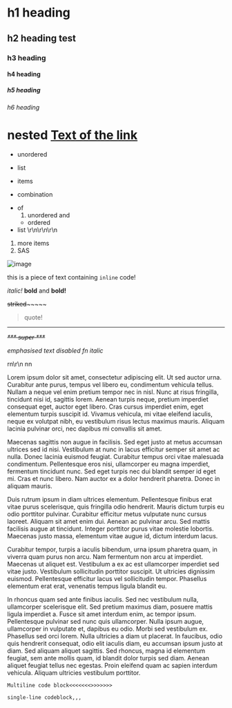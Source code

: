 <!-- {
  !template "index.html"
} -->

# h1 heading
## h2 heading test
### h3 heading
#### h4 heading
##### h5 heading
###### h6 heading
# nested         [Text of the link](http://example.com)

- unordered
* list
+ items

- combination
* of
  1. unordered and
  * ordered
* list
\r\n\r\n\r\n
1. more items
2. SAS

![image](/assets/img/beato.gif)

this is a piece of text containing `inline` code!

*italic!*
**bold** and __bold!__

~~striked~~~~~~~

> quote!
--------------

_~~*** super ***~~_

_emphasised text disabled fn_
*italic*

rn\r\n
nn


Lorem ipsum dolor sit amet, consectetur adipiscing elit. Ut sed auctor urna. Curabitur ante purus, tempus vel libero eu, condimentum vehicula tellus. Nullam a neque vel enim pretium tempor nec in nisl. Nunc at risus fringilla, tincidunt nisi id, sagittis lorem. Aenean turpis neque, pretium imperdiet consequat eget, auctor eget libero. Cras cursus imperdiet enim, eget elementum turpis suscipit id. Vivamus vehicula, mi vitae eleifend iaculis, neque ex volutpat nibh, eu vestibulum risus lectus maximus mauris. Aliquam lacinia pulvinar orci, nec dapibus mi convallis sit amet.

Maecenas sagittis non augue in facilisis. Sed eget justo at metus accumsan ultrices sed id nisi. Vestibulum at nunc in lacus efficitur semper sit amet ac nulla. Donec lacinia euismod feugiat. Curabitur tempus orci vitae malesuada condimentum. Pellentesque eros nisi, ullamcorper eu magna imperdiet, fermentum tincidunt nunc. Sed eget turpis nec dui blandit semper id eget mi. Cras et nunc libero. Nam auctor ex a dolor hendrerit pharetra. Donec in aliquam mauris.

Duis rutrum ipsum in diam ultrices elementum. Pellentesque finibus erat vitae purus scelerisque, quis fringilla odio hendrerit. Mauris dictum turpis eu odio porttitor pulvinar. Curabitur efficitur metus vulputate nunc cursus laoreet. Aliquam sit amet enim dui. Aenean ac pulvinar arcu. Sed mattis facilisis augue at tincidunt. Integer porttitor purus vitae molestie lobortis. Maecenas justo massa, elementum vitae augue id, dictum interdum lacus.

Curabitur tempor, turpis a iaculis bibendum, urna ipsum pharetra quam, in viverra quam purus non arcu. Nam fermentum non arcu at imperdiet. Maecenas ut aliquet est. Vestibulum a ex ac est ullamcorper imperdiet sed vitae justo. Vestibulum sollicitudin porttitor suscipit. Ut ultricies dignissim euismod. Pellentesque efficitur lacus vel sollicitudin tempor. Phasellus elementum erat erat, venenatis tempus ligula blandit eu.

In rhoncus quam sed ante finibus iaculis. Sed nec vestibulum nulla, ullamcorper scelerisque elit. Sed pretium maximus diam, posuere mattis ligula imperdiet a. Fusce sit amet interdum enim, ac tempor ipsum. Pellentesque pulvinar sed nunc quis ullamcorper. Nulla ipsum augue, ullamcorper in vulputate et, dapibus eu odio. Morbi sed vestibulum ex. Phasellus sed orci lorem. Nulla ultricies a diam ut placerat. In faucibus, odio quis hendrerit consequat, odio elit iaculis diam, eu accumsan ipsum justo at diam. Sed aliquam aliquet sagittis. Sed rhoncus, magna id elementum feugiat, sem ante mollis quam, id blandit dolor turpis sed diam. Aenean aliquet feugiat tellus nec egestas. Proin eleifend quam ac sapien interdum vehicula. Aliquam ultricies vestibulum porttitor. 

<!-- next: -->

```
Multiline code block<<<<<<<>>>>>>>
```

``` single-line codeblock,,, ```
